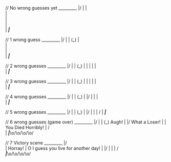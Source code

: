 // No wrong guesses yet
    _________
    |/      |
    |      
    |      
    |       
    |      
    |
 ___|___

// 1 wrong guess
    _________
    |/      |
    |      (_)
    |      
    |       
    |      
    |
 ___|___

// 2 wrong guesses
    _________
    |/      |
    |      (_)
    |       |
    |       |
    |      
    |
 ___|___

// 3 wrong guesses
    _________
    |/      |
    |      (_)
    |      \|
    |       |
    |      
    |
 ___|___

// 4 wrong guesses
    _________
    |/      |
    |      (_)
    |      \|/
    |       |
    |      
    |
 ___|___

// 5 wrong guesses
    _________
    |/      |
    |      (_)
    |      \|/
    |       |
    |      /
    |
 ___|___

// 6 wrong guesses (game over)
    _________
    |/      |
    |      (_)    Augh! 
    |      \|/    What a Loser!
    |       |     You Died Horribly!
    |      / \
    |
 ___|___\o/\o/\o/\o/

// 7 Victory scene
    _________
    |/      
    |            Horray! 
    |       O    I guess you live for another day!
    |      \|/
    |       |
    |      / \
 ___|___\o/\o/\o/\o/ 
